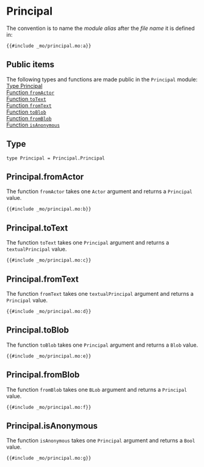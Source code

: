 # Principal
The convention is to name the *module alias* after the *file name* it is defined in:

```motoko
{{#include _mo/principal.mo:a}}
```

## Public items
The following types and functions are made public in the `Principal` module:  
[Type Principal](#type)  
[Function `fromActor`](#principalfromactor)    
[Function `toText`](#principaltotext)  
[Function `fromText`](#principalfromtext)  
[Function `toBlob`](#principaltoblob)  
[Function `fromBlob`](#principalfromblob)  
[Function `isAnonymous`](#principalisanonymous)  


## Type
```motoko
type Principal = Principal.Principal
```

## Principal.fromActor
The function `fromActor` takes one `Actor` argument and returns a `Principal` value. 

```motoko
{{#include _mo/principal.mo:b}}
```

## Principal.toText
The function `toText` takes one `Principal` argument and returns a `textualPrincipal` value. 

```motoko
{{#include _mo/principal.mo:c}}
```

## Principal.fromText
The function `fromText` takes one `textualPrincipal` argument and returns a `Principal` value. 

```motoko
{{#include _mo/principal.mo:d}}
```

## Principal.toBlob
The function `toBlob` takes one `Principal` argument and returns a `Blob` value. 

```motoko
{{#include _mo/principal.mo:e}}
```

## Principal.fromBlob
The function `fromBlob` takes one `BLob` argument and returns a `Principal` value. 

```motoko
{{#include _mo/principal.mo:f}}
```

## Principal.isAnonymous
The function `isAnonymous` takes one `Principal` argument and returns a `Bool` value. 

```motoko
{{#include _mo/principal.mo:g}}
```

<!-- - type Principal

- fromActor
- toBlob
- fromBlob
- toText
- isAnonymous
- fromText -->